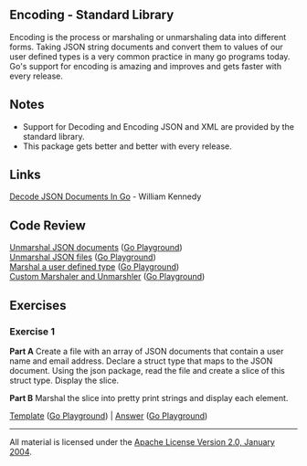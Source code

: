 ## Encoding - Standard Library

Encoding is the process or marshaling or unmarshaling data into different forms. Taking JSON string documents and convert them to values of our user defined types is a very common practice in many go programs today. Go's support for encoding is amazing and improves and gets faster with every release.

## Notes

* Support for Decoding and Encoding JSON and XML are provided by the standard library.
* This package gets better and better with every release.

## Links

[Decode JSON Documents In Go](https://www.ardanlabs.com/blog/2014/01/decode-json-documents-in-go.html) - William Kennedy    

## Code Review

[Unmarshal JSON documents](example1/example1.go) ([Go Playground](https://play.golang.org/p/hCWu2AbC9KP))  
[Unmarshal JSON files](example2/example2.go) ([Go Playground](https://play.golang.org/p/g5-AUzfbcUS))  
[Marshal a user defined type](example3/example3.go) ([Go Playground](https://play.golang.org/p/B01KAwC-rpX))  
[Custom Marshaler and Unmarshler](example4/example4.go) ([Go Playground](https://play.golang.org/p/SolgBvtnBUr))

## Exercises

### Exercise 1

**Part A** Create a file with an array of JSON documents that contain a user name and email address. Declare a struct type that maps to the JSON document. Using the json package, read the file and create a slice of this struct type. Display the slice.

**Part B** Marshal the slice into pretty print strings and display each element.

[Template](exercises/template1/template1.go) ([Go Playground](https://play.golang.org/p/aprvkRJ50js)) | 
[Answer](exercises/exercise1/exercise1.go) ([Go Playground](https://play.golang.org/p/i15FjSc4F2T))
___
All material is licensed under the [Apache License Version 2.0, January 2004](http://www.apache.org/licenses/LICENSE-2.0).
